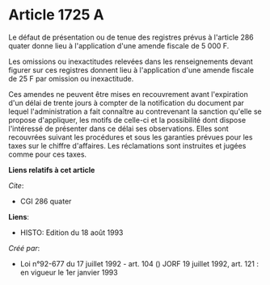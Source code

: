 # Article 1725 A

Le défaut de présentation ou de tenue des registres prévus à l'article 286 quater donne lieu à l'application d'une amende
fiscale de 5 000 F.

Les omissions ou inexactitudes relevées dans les renseignements devant figurer sur ces registres donnent lieu à l'application
d'une amende fiscale de 25 F par omission ou inexactitude.

Ces amendes ne peuvent être mises en recouvrement avant l'expiration d'un délai de trente jours à compter de la notification
du document par lequel l'administration a fait connaître au contrevenant la sanction qu'elle se propose d'appliquer, les
motifs de celle-ci et la possibilité dont dispose l'intéressé de présenter dans ce délai ses observations. Elles sont
recouvrées suivant les procédures et sous les garanties prévues pour les taxes sur le chiffre d'affaires. Les réclamations
sont instruites et jugées comme pour ces taxes.

**Liens relatifs à cet article**

_Cite_:

  - CGI 286 quater

**Liens**:

  - HISTO: Edition du 18 août 1993

_Créé par_:

  - Loi n°92-677 du 17 juillet 1992 - art. 104 () JORF 19 juillet 1992, art. 121 : en vigueur le 1er janvier 1993
